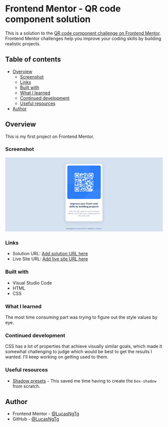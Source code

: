# Frontend Mentor - QR code component solution

This is a solution to the [QR code component challenge on Frontend Mentor](https://www.frontendmentor.io/challenges/qr-code-component-iux_sIO_H). Frontend Mentor challenges help you improve your coding skills by building realistic projects. 

## Table of contents

- [Overview](#overview)
  - [Screenshot](#screenshot)
  - [Links](#links)
  - [Built with](#built-with)
  - [What I learned](#what-i-learned)
  - [Continued development](#continued-development)
  - [Useful resources](#useful-resources)
- [Author](#author)

## Overview

This is my first project on Frontend Mentor.

### Screenshot

![](./images/screenshot.png)

### Links

- Solution URL: [Add solution URL here](https://your-solution-url.com)
- Live Site URL: [Add live site URL here](https://your-live-site-url.com)

### Built with

- Visual Studio Code
- HTML
- CSS

### What I learned

The most time consuming part was trying to figure out the style values by eye. 

### Continued development

CSS has a lot of properties that achieve visually similar goals, which made it somewhat challenging to judge which would be best to get the results I wanted. I'll keep working on getting used to them.

### Useful resources

- [Shadow presets](https://getcssscan.com/css-box-shadow-examples) - This saved me time having to create the ```box-shadow``` from scratch.

## Author

- Frontend Mentor - [@LucasNgTg](https://www.frontendmentor.io/profile/LucasNgTg)
- GitHub - [@LucasNgTg](https://github.com/LucasNgTg)
